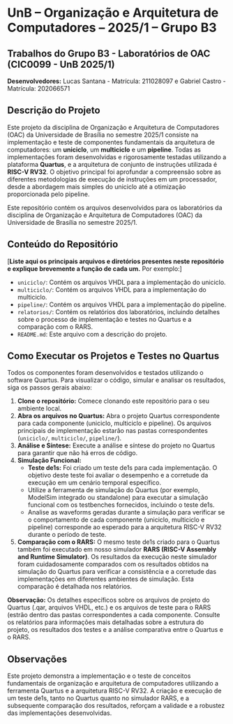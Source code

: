 # UnB – Organização e Arquitetura de Computadores – 2025/1 – Grupo B3

## Trabalhos do Grupo B3 - Laboratórios de OAC (CIC0099 - UnB 2025/1)

**Desenvolvedores:** Lucas Santana - Matrícula: 211028097 e Gabriel Castro - Matrícula: 202066571

## Descrição do Projeto

Este projeto da disciplina de Organização e Arquitetura de Computadores (OAC) da Universidade de Brasília no semestre 2025/1 consiste na implementação e teste de componentes fundamentais da arquitetura de computadores: um **uniciclo**, um **multiciclo** e um **pipeline**. Todas as implementações foram desenvolvidas e rigorosamente testadas utilizando a plataforma **Quartus**, e a arquitetura de conjunto de instruções utilizada é **RISC-V RV32**. O objetivo principal foi aprofundar a compreensão sobre as diferentes metodologias de execução de instruções em um processador, desde a abordagem mais simples do uniciclo até a otimização proporcionada pelo pipeline.

Este repositório contém os arquivos desenvolvidos para os laboratórios da disciplina de Organização e Arquitetura de Computadores (OAC) da Universidade de Brasília no semestre 2025/1.

## Conteúdo do Repositório

[**Liste aqui os principais arquivos e diretórios presentes neste repositório e explique brevemente a função de cada um.** Por exemplo:]

* `uniciclo/`: Contém os arquivos VHDL para a implementação do uniciclo.
* `multiciclo/`: Contém os arquivos VHDL para a implementação do multiciclo.
* `pipeline/`: Contém os arquivos VHDL para a implementação do pipeline.
* `relatorios/`: Contém os relatórios dos laboratórios, incluindo detalhes sobre o processo de implementação e testes no Quartus e a comparação com o RARS.
* `README.md`: Este arquivo com a descrição do projeto.

## Como Executar os Projetos e Testes no Quartus

Todos os componentes foram desenvolvidos e testados utilizando o software Quartus. Para visualizar o código, simular e analisar os resultados, siga os passos gerais abaixo:

1.  **Clone o repositório:** Comece clonando este repositório para o seu ambiente local.
2.  **Abra os arquivos no Quartus:** Abra o projeto Quartus correspondente para cada componente (uniciclo, multiciclo e pipeline). Os arquivos principais de implementação estarão nas pastas correspondentes (`uniciclo/`, `multiciclo/`, `pipeline/`).
3.  **Análise e Síntese:** Execute a análise e síntese do projeto no Quartus para garantir que não há erros de código.
4.  **Simulação Funcional:**
    * **Teste de1s:** Foi criado um teste de1s para cada implementação. O objetivo deste teste foi avaliar o desempenho e a corretude da execução em um cenário temporal específico.
    * Utilize a ferramenta de simulação do Quartus (por exemplo, ModelSim integrado ou standalone) para executar a simulação funcional com os testbenches fornecidos, incluindo o teste de1s.
    * Analise as waveforms geradas durante a simulação para verificar se o comportamento de cada componente (uniciclo, multiciclo e pipeline) corresponde ao esperado para a arquitetura RISC-V RV32 durante o período de teste.
5.  **Comparação com o RARS:** O mesmo teste de1s criado para o Quartus também foi executado em nosso simulador **RARS (RISC-V Assembly and Runtime Simulator)**. Os resultados da execução neste simulador foram cuidadosamente comparados com os resultados obtidos na simulação do Quartus para verificar a consistência e a corretude das implementações em diferentes ambientes de simulação. Esta comparação é detalhada nos relatórios.

**Observação:** Os detalhes específicos sobre os arquivos de projeto do Quartus (.qar, arquivos VHDL, etc.) e os arquivos de teste para o RARS (estrão dentro das pastas correspondentes a cada componente. Consulte os relatórios para informações mais detalhadas sobre a estrutura do projeto, os resultados dos testes e a análise comparativa entre o Quartus e o RARS.

## Observações

Este projeto demonstra a implementação e o teste de conceitos fundamentais de organização e arquitetura de computadores utilizando a ferramenta Quartus e a arquitetura RISC-V RV32. A criação e execução de um teste de1s, tanto no Quartus quanto no simulador RARS, e a subsequente comparação dos resultados, reforçam a validade e a robustez das implementações desenvolvidas.
